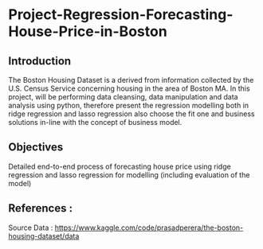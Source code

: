 # Project-Regression-Forecasting-House-Price-in-Boston
## Introduction
The Boston Housing Dataset is a derived from information collected by the U.S. Census Service concerning housing in the area of Boston MA.
In this project, will be performing data cleansing, data manipulation and data analysis using python, therefore present the regression modelling both in ridge regression and lasso regression also choose the fit one and business solutions in-line with the concept of business model.

## Objectives 
Detailed end-to-end process of forecasting house price using ridge regression and lasso regression for modelling (including evaluation of the model)

## References :
Source Data : https://www.kaggle.com/code/prasadperera/the-boston-housing-dataset/data
